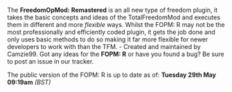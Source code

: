 The **FreedomOpMod: Remastered** is an all new type of freedom plugin, it takes the basic concepts and ideas of the TotalFreedomMod and executes them in different and more *flexible* ways. Whilst the FOPM: R may not be the most professionally and efficiently coded plugin, it gets the job done and only uses basic methods to do so making it far more flexible for newer developers to work with than the TFM. - Created and maintained by Camzie99. Got any ideas for the **FOPM: R** or have you found a bug? Be sure to post an issue in our tracker.

The public version of the FOPM: R is up to date as of:
**Tuesday 29th May 09:19am** *(BST)*